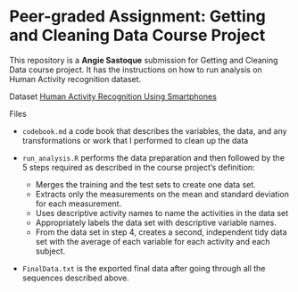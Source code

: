 # Peer-graded Assignment: Getting and Cleaning Data Course Project

This repository is a **Angie Sastoque** submission for Getting and Cleaning Data course project. It has the instructions on how to run analysis on Human Activity recognition dataset.

Dataset
[Human Activity Recognition Using Smartphones](http://archive.ics.uci.edu/ml/datasets/Human+Activity+Recognition+Using+Smartphones)

Files
- `codebook.md` a code book that describes the variables, the data, and any transformations or work that I performed    to   clean up the data

- `run_analysis.R` performs the data preparation and then followed by the 5 steps required as described in the course     project’s definition:
    - Merges the training and the test sets to create one data set.
    - Extracts only the measurements on the mean and standard deviation for each measurement.
    - Uses descriptive activity names to name the activities in the data set
    - Appropriately labels the data set with descriptive variable names.
    - From the data set in step 4, creates a second, independent tidy data set with the average of each variable for        each activity and each subject.
    
- `FinalData.txt` is the exported final data after going through all the sequences described above.
